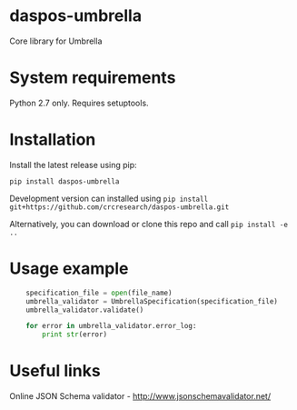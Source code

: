 # daspos-umbrella
Core library for Umbrella

# System requirements

Python 2.7 only. Requires setuptools. 

# Installation

Install the latest release using pip:

`pip install daspos-umbrella`

Development version can installed using `pip install git+https://github.com/crcresearch/daspos-umbrella.git`

Alternatively, you can download or clone this repo and call `pip install -e ..`

# Usage example

```python
    specification_file = open(file_name)
    umbrella_validator = UmbrellaSpecification(specification_file)
    umbrella_validator.validate()

    for error in umbrella_validator.error_log:
        print str(error)
```

# Useful links

Online JSON Schema validator - http://www.jsonschemavalidator.net/